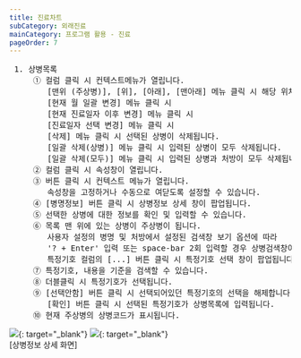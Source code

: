 ```yaml
---
title: 진료차트
subCategory: 외래진료
mainCategory: 프로그램 활용 - 진료
pageOrder: 7
---
```


<pre>
 <t2><bold>1. 상병목록</bold></t2>
     ① 컬럼 클릭 시 컨텍스트메뉴가 열립니다.
        [맨위 (주상병)], [위], [아래], [맨아래] 메뉴 클릭 시 해당 위치로 선택된 상병이 이동합니다.
        [현재 월 일괄 변경] 메뉴 클릭 시 
        [현재 진료일자 이후 변경] 메뉴 클릭 시 
        [진료일자 선택 변경] 메뉴 클릭 시 
        [삭제] 메뉴 클릭 시 선택된 상병이 삭제됩니다.
        [일괄 삭제(상병)] 메뉴 클릭 시 입력된 상병이 모두 삭제됩니다.
        [일괄 삭제(모두)] 메뉴 클릭 시 입력된 상병과 처방이 모두 삭제됩니다. 
     ② 컬럼 클릭 시 속성창이 열립니다.
     ③ 버튼 클릭 시 컨텍스트 메뉴가 열립니다.
        속성창을 고정하거나 수동으로 여닫도록 설정할 수 있습니다.
     ④ [병명정보] 버튼 클릭 시 상병정보 상세 창이 팝업됩니다. 
     ⑤ 선택한 상병에 대한 정보를 확인 및 입력할 수 있습니다.
     ⑥ 목록 맨 위에 있는 상병이 주상병이 됩니다.
        사용자 설정의 병명 및 처방에서 설정된 검색창 보기 옵션에 따라 
        '? + Enter' 입력 또는 space-bar 2회 입력할 경우 상병검색창이 팝업됩니다.
        특정기호 컬럼의 [...] 버튼 클릭 시 특정기호 선택 창이 팝업됩니다.
     ⑦ 특정기호, 내용을 기준을 검색할 수 있습니다.
     ⑧ 더블클릭 시 특정기호가 선택됩니다.
     ⑨ [선택안함] 버튼 클릭 시 선택되어있던 특정기호의 선택을 해제합니다.
        [확인] 버튼 클릭 시 선택된 특정기호가 상병목록에 입력됩니다.
     ⑩ 현재 주상병의 상병코드가 표시됩니다.  
</pre>
[![](/images/{{page.url}}_1.png)](/images/{{page.url}}_1.png){: target="_blank"}
[![](/images/{{page.url}}_2.png)](/images/{{page.url}}_2.png){: target="_blank"}
<br/>
[상병정보 상세 화면]

